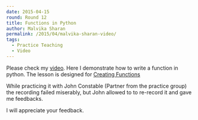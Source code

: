 ```yaml
---
date: 2015-04-15
round: Round 12
title: Functions in Python
author: Malvika Sharan
permalink: /2015/04/malvika-sharan-video/
tags:
  - Practice Teaching
  - Video
---
```

Please check my [video](http://youtu.be/fW9lJRj-BW0). Here I demonstrate how to write a function in python. The lesson is designed for [Creating Functions](http://swcarpentry.github.io/python-novice-inflammation/06-func.html)

While practicing it with John Constable (Partner from the practice group) the recording failed miserably, but John allowed to to re-record it and gave me feedbacks.

I will appreciate your feedback.
